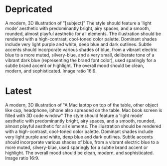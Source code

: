 # Depricated 
A modern, 3D illustration of "[subject]" The style should feature a 'light mode' aesthetic with predominantly bright, airy spaces, and a smooth, rounded, almost playful aesthetic for all elements. The illustration should be rendered with a high-contrast, cool-toned color palette. Dominant shades include very light purple and white, deep blue and dark outlines. Subtle accents should incorporate various shades of blue, from a vibrant electric blue to a more muted, silvery-blue, and a very small, deliberate tone of a vibrant dark blue (representing the brand font color), used sparingly for a subtle brand accent or highlight. The overall mood should be clean, modern, and sophisticated. Image ratio 16:9. 



# Latest 
A modern, 3D illustration of "A Mac laptop on top of the table, other object like cup, headphone, iphone also spreaded on the table. Mac book screen is filled with 3D code window" The style should feature a 'light mode' aesthetic with predominantly bright, airy spaces, and a smooth, rounded, almost playful aesthetic for all elements. The illustration should be rendered with a high-contrast, cool-toned color palette. Dominant shades include very light purple and white, deep blue and dark outlines. Subtle accents should incorporate various shades of blue, from a vibrant electric blue to a more muted, silvery-blue, used sparingly for a subtle brand accent or highlight. The overall mood should be clean, modern, and sophisticated. Image ratio 16:9. 

